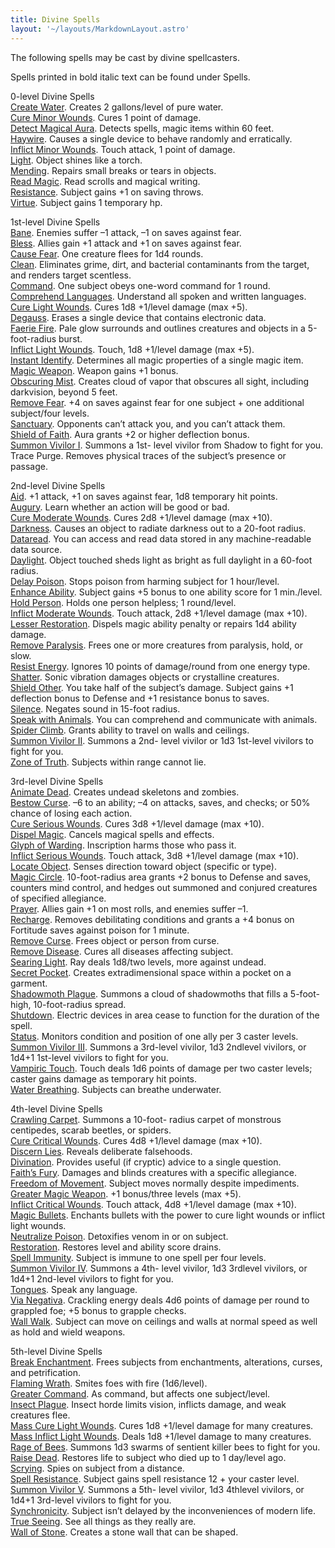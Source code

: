 ```yaml
---
title: Divine Spells
layout: '~/layouts/MarkdownLayout.astro'
---
```

The following spells may be cast by divine spellcasters.

Spells printed in bold italic text can be found under Spells.

0-level Divine Spells  
[Create Water](/modern.d20.srd/fx/create.water). Creates 2 gallons/level of
pure water.  
[Cure Minor Wounds](/modern.d20.srd/fx/cure.minor.wounds). Cures 1 point of
damage.  
[Detect Magical Aura](/modern.d20.srd/fx/detect.magical.aura). Detects spells,
magic items within 60 feet.  
[Haywire](/arcana.d20.srd/spells/haywire). Causes a single device to behave
randomly and erratically.  
[Inflict Minor Wounds](/modern.d20.srd/fx/inflict.minor.wounds). Touch attack,
1 point of damage.  
[Light](/modern.d20.srd/fx/light). Object shines like a torch.  
[Mending](/arcana.d20.srd/spells/mending). Repairs small breaks or tears in
objects.  
[Read Magic](/modern.d20.srd/fx/read.magic). Read scrolls and magical writing.  
[Resistance](/modern.d20.srd/fx/resistance). Subject gains +1 on saving
throws.  
[Virtue](/modern.d20.srd/fx/virtue). Subject gains 1 temporary hp.

1st-level Divine Spells  
[Bane](/modern.d20.srd/fx/bane). Enemies suffer –1 attack, –1 on saves against
fear.  
[Bless](/modern.d20.srd/fx/bless). Allies gain +1 attack and +1 on saves
against fear.  
[Cause Fear](/modern.d20.srd/fx/cause.fear). One creature flees for 1d4
rounds.  
[Clean](/arcana.d20.srd/spells/clean). Eliminates grime, dirt, and bacterial
contaminants from the target, and renders target scentless.  
[Command](/modern.d20.srd/fx/command). One subject obeys one-word command for
1 round.  
[Comprehend Languages](/modern.d20.srd/fx/comprehend.languages). Understand
all spoken and written languages.  
[Cure Light Wounds](/modern.d20.srd/fx/cure.light.wounds). Cures 1d8 +1/level
damage (max +5).  
[Degauss](/arcana.d20.srd/spells/degauss). Erases a single device that
contains electronic data.  
[Faerie Fire](/arcana.d20.srd/spells/faerie.fire). Pale glow surrounds and
outlines creatures and objects in a 5-foot-radius burst.  
[Inflict Light Wounds](/modern.d20.srd/fx/inflict.light.wounds). Touch, 1d8
+1/level damage (max +5).  
[Instant Identify](/arcana.d20.srd/spells/instant.identify). Determines all
magic properties of a single magic item.  
[Magic Weapon](/modern.d20.srd/fx/magic.weapon). Weapon gains +1 bonus.  
[Obscuring Mist](/arcana.d20.srd/spells/obscuring.mist). Creates cloud of
vapor that obscures all sight, including darkvision, beyond 5 feet.  
[Remove Fear](/modern.d20.srd/fx/remove.fear). +4 on saves against fear for
one subject + one additional subject/four levels.  
[Sanctuary](/arcana.d20.srd/spells/sanctuary). Opponents can’t attack you, and
you can’t attack them.  
[Shield of Faith](/modern.d20.srd/fx/shield.of.faith). Aura grants +2 or
higher deflection bonus.  
[Summon Vivilor I](/arcana.d20.srd/spells/summon.vivilor.i). Summons a 1st-
level vivilor from Shadow to fight for you.  
Trace Purge. Removes physical traces of the subject’s presence or passage.

2nd-level Divine Spells  
[Aid](/modern.d20.srd/fx/aid). +1 attack, +1 on saves against fear, 1d8
temporary hit points.  
[Augury](/modern.d20.srd/fx/augury). Learn whether an action will be good or
bad.  
[Cure Moderate Wounds](/modern.d20.srd/fx/cure.moderate.wounds). Cures 2d8
+1/level damage (max +10).  
[Darkness](/arcana.d20.srd/spells/darkness). Causes an object to radiate
darkness out to a 20-foot radius.  
[Dataread](/arcana.d20.srd/spells/dataread). You can access and read data
stored in any machine-readable data source.  
[Daylight](/arcana.d20.srd/spells/daylight). Object touched sheds light as
bright as full daylight in a 60-foot radius.  
[Delay Poison](/modern.d20.srd/fx/delay.poison). Stops poison from harming
subject for 1 hour/level.  
[Enhance Ability](/modern.d20.srd/fx/enhance.ability). Subject gains +5 bonus
to one ability score for 1 min./level.  
[Hold Person](/modern.d20.srd/fx/hold.person). Holds one person helpless; 1
round/level.  
[Inflict Moderate Wounds](/modern.d20.srd/fx/inflict.moderate.wounds). Touch
attack, 2d8 +1/level damage (max +10).  
[Lesser Restoration](/modern.d20.srd/fx/lesser.restoration). Dispels magic
ability penalty or repairs 1d4 ability damage.  
[Remove Paralysis](/modern.d20.srd/fx/remove.paralysis). Frees one or more
creatures from paralysis, hold, or slow.  
[Resist Energy](/modern.d20.srd/fx/resist.energy). Ignores 10 points of
damage/round from one energy type.  
[Shatter](/modern.d20.srd/fx/shatter). Sonic vibration damages objects or
crystalline creatures.  
[Shield Other](/arcana.d20.srd/spells/shield.other). You take half of the
subject’s damage. Subject gains +1 deflection bonus to Defense and +1
resistance bonus to saves.  
[Silence](/modern.d20.srd/fx/silence). Negates sound in 15-foot radius.  
[Speak with Animals](/arcana.d20.srd/spells/speak.with.animals). You can
comprehend and communicate with animals.  
[Spider Climb](/modern.d20.srd/fx/spider.climb). Grants ability to travel on
walls and ceilings.  
[Summon Vivilor II](/arcana.d20.srd/spells/summon.vivilor.ii). Summons a 2nd-
level vivilor or 1d3 1st-level vivilors to fight for you.  
[Zone of Truth](/modern.d20.srd/fx/zone.of.truth). Subjects within range
cannot lie.

3rd-level Divine Spells  
[Animate Dead](/modern.d20.srd/fx/arcane.eye). Creates undead skeletons and
zombies.  
[Bestow Curse](/modern.d20.srd/fx/bestow.curse). –6 to an ability; –4 on
attacks, saves, and checks; or 50% chance of losing each action.  
[Cure Serious Wounds](/modern.d20.srd/fx/cure.serious.wounds). Cures 3d8
+1/level damage (max +10).  
[Dispel Magic](/modern.d20.srd/fx/dispel.magic). Cancels magical spells and
effects.  
[Glyph of Warding](/modern.d20.srd/fx/glyph.of.warding). Inscription harms
those who pass it.  
[Inflict Serious Wounds](/modern.d20.srd/fx/inflict.serious.wounds). Touch
attack, 3d8 +1/level damage (max +10).  
[Locate Object](/modern.d20.srd/fx/locate.object). Senses direction toward
object (specific or type).  
[Magic Circle](/arcana.d20.srd/spells/magic.circle). 10-foot-radius area
grants +2 bonus to Defense and saves, counters mind control, and hedges out
summoned and conjured creatures of specified allegiance.  
[Prayer](/modern.d20.srd/fx/prayer). Allies gain +1 on most rolls, and enemies
suffer –1.  
[Recharge](/arcana.d20.srd/spells/recharge). Removes debilitating conditions
and grants a +4 bonus on Fortitude saves against poison for 1 minute.  
[Remove Curse](/modern.d20.srd/fx/remove.curse). Frees object or person from
curse.  
[Remove Disease](/modern.d20.srd/fx/remove.disease). Cures all diseases
affecting subject.  
[Searing Light](/modern.d20.srd/fx/searing.light). Ray deals 1d8/two levels,
more against undead.  
[Secret Pocket](/arcana.d20.srd/spells/secret.pocket). Creates
extradimensional space within a pocket on a garment.  
[Shadowmoth Plague](/arcana.d20.srd/spells/shadowmoth.plague). Summons a cloud
of shadowmoths that fills a 5-foot-high, 10-foot-radius spread.  
[Shutdown](/arcana.d20.srd/spells/shutdown). Electric devices in area cease to
function for the duration of the spell.  
[Status](/modern.d20.srd/fx/status). Monitors condition and position of one
ally per 3 caster levels.  
[Summon Vivilor III](/arcana.d20.srd/spells/summon.vivilor.iii). Summons a
3rd-level vivilor, 1d3 2ndlevel vivilors, or 1d4+1 1st-level vivilors to fight
for you.  
[Vampiric Touch](/arcana.d20.srd/spells/vampiric.touch). Touch deals 1d6
points of damage per two caster levels; caster gains damage as temporary hit
points.  
[Water Breathing](/modern.d20.srd/fx/water.breathing). Subjects can breathe
underwater.

4th-level Divine Spells  
[Crawling Carpet](/arcana.d20.srd/spells/crawling.carpet). Summons a 10-foot-
radius carpet of monstrous centipedes, scarab beetles, or spiders.  
[Cure Critical Wounds](/modern.d20.srd/fx/cure.critical.wounds). Cures 4d8
+1/level damage (max +10).  
[Discern Lies](/modern.d20.srd/fx/discern.lies). Reveals deliberate
falsehoods.  
[Divination](/arcana.d20.srd/spells/divination). Provides useful (if cryptic)
advice to a single question.  
[Faith’s Fury](/modern.d20.srd/fx/faiths.fury). Damages and blinds creatures
with a specific allegiance.  
[Freedom of Movement](/modern.d20.srd/fx/freedom.of.movement). Subject moves
normally despite impediments.  
[Greater Magic Weapon](/modern.d20.srd/fx/greater.magic.weapon). +1
bonus/three levels (max +5).  
[Inflict Critical Wounds](/modern.d20.srd/fx/inflict.critical.wounds). Touch
attack, 4d8 +1/level damage (max +10).  
[Magic Bullets](/arcana.d20.srd/spells/magic.bullets). Enchants bullets with
the power to cure light wounds or inflict light wounds.  
[Neutralize Poison](/modern.d20.srd/fx/neutralize.poison). Detoxifies venom in
or on subject.  
[Restoration](/modern.d20.srd/fx/restoration). Restores level and ability
score drains.  
[Spell Immunity](/arcana.d20.srd/spells/spell.immunity). Subject is immune to
one spell per four levels.  
[Summon Vivilor IV](/arcana.d20.srd/spells/summon.vivilor.iv). Summons a 4th-
level vivilor, 1d3 3rdlevel vivilors, or 1d4+1 2nd-level vivilors to fight for
you.  
[Tongues](/modern.d20.srd/fx/tongues). Speak any language.  
[Via Negativa](/arcana.d20.srd/spells/via.negativa). Crackling energy deals
4d6 points of damage per round to grappled foe; +5 bonus to grapple checks.  
[Wall Walk](/arcana.d20.srd/spells/wall.walk). Subject can move on ceilings
and walls at normal speed as well as hold and wield weapons.

5th-level Divine Spells  
[Break Enchantment](/modern.d20.srd/fx/break.enchantment). Frees subjects from
enchantments, alterations, curses, and petrification.  
[Flaming Wrath](/modern.d20.srd/fx/flaming.wrath). Smites foes with fire
(1d6/level).  
[Greater Command](/modern.d20.srd/fx/greater.command). As command, but affects
one subject/level.  
[Insect Plague](/modern.d20.srd/fx/insect.plague). Insect horde limits vision,
inflicts damage, and weak creatures flee.  
[Mass Cure Light Wounds](/modern.d20.srd/fx/mass.cure.light.wounds). Cures 1d8
+1/level damage for many creatures.  
[Mass Inflict Light Wounds](/modern.d20.srd/fx/mass.inflict.light.wounds).
Deals 1d8 +1/level damage to many creatures.  
[Rage of Bees](/arcana.d20.srd/spells/rage.of.bees). Summons 1d3 swarms of
sentient killer bees to fight for you.  
[Raise Dead](/modern.d20.srd/fx/read.magic). Restores life to subject who died
up to 1 day/level ago.  
[Scrying](/arcana.d20.srd/spells/scrying). Spies on subject from a distance.  
[Spell Resistance](/modern.d20.srd/fx/spell.resistance). Subject gains spell
resistance 12 + your caster level.  
[Summon Vivilor V](/arcana.d20.srd/spells/summon.vivilor.v). Summons a 5th-
level vivilor, 1d3 4thlevel vivilors, or 1d4+1 3rd-level vivilors to fight for
you.  
[Synchronicity](/arcana.d20.srd/spells/synchonicity). Subject isn’t delayed by
the inconveniences of modern life.  
[True Seeing](/modern.d20.srd/fx/true.seeing). See all things as they really
are.  
[Wall of Stone](/modern.d20.srd/fx/wall.of.stone). Creates a stone wall that
can be shaped.

